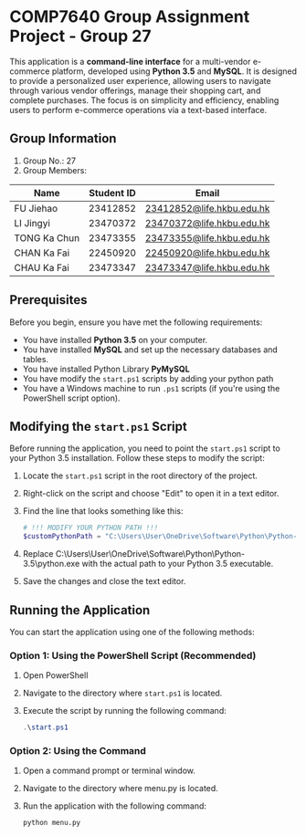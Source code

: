# COMP7640 Group Assignment Project - Group 27

This application is a __command-line interface__ for a multi-vendor e-commerce platform, developed using __Python 3.5__ and __MySQL__. It is designed to provide a personalized user experience, allowing users to navigate through various vendor offerings, manage their shopping cart, and complete purchases. The focus is on simplicity and efficiency, enabling users to perform e-commerce operations via a text-based interface.

## Group Information

1. Group No.: 27
2. Group Members:

| Name          | Student ID | Email                         |
|---------------|------------|-------------------------------|
| FU Jiehao     | 23412852   | 23412852@life.hkbu.edu.hk     |
| LI Jingyi     | 23470372   | 23470372@life.hkbu.edu.hk     |
| TONG Ka Chun  | 23473355   | 23473355@life.hkbu.edu.hk     |
| CHAN Ka Fai   | 22450920   | 22450920@life.hkbu.edu.hk     |
| CHAU Ka Fai   | 23473347   | 23473347@life.hkbu.edu.hk     |

## Prerequisites

Before you begin, ensure you have met the following requirements:

- You have installed __Python 3.5__ on your computer.
- You have installed __MySQL__ and set up the necessary databases and tables.
- You have installed Python Library __PyMySQL__
- You have modify the `start.ps1` scripts by adding your python path
- You have a Windows machine to run `.ps1` scripts (if you're using the PowerShell script option).

## Modifying the `start.ps1` Script

Before running the application, you need to point the `start.ps1` script to your Python 3.5 installation. Follow these steps to modify the script:

1. Locate the `start.ps1` script in the root directory of the project.
2. Right-click on the script and choose "Edit" to open it in a text editor.
3. Find the line that looks something like this:

   ```powershell
   # !!! MODIFY YOUR PYTHON PATH !!!
   $customPythonPath = "C:\Users\User\OneDrive\Software\Python\Python-3.5\python.exe"
   ```
4. Replace C:\Users\User\OneDrive\Software\Python\Python-3.5\python.exe with the actual path to your Python 3.5 executable.
5. Save the changes and close the text editor.

## Running the Application

You can start the application using one of the following methods:

### Option 1: Using the PowerShell Script (Recommended)

1. Open PowerShell
2. Navigate to the directory where `start.ps1` is located.
3. Execute the script by running the following command:

   ```powershell
   .\start.ps1
   ```

### Option 2: Using the Command
1. Open a command prompt or terminal window.
2. Navigate to the directory where menu.py is located.
3. Run the application with the following command:

   ```bash
   python menu.py
   ```